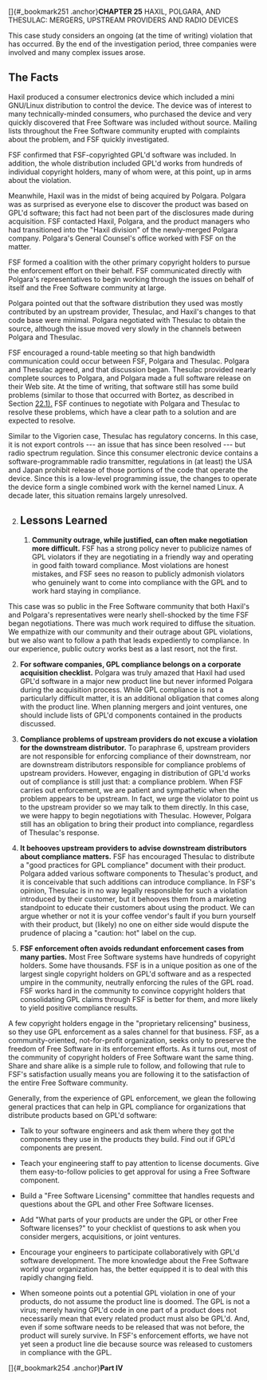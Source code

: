 
[]{#_bookmark251 .anchor}**CHAPTER 25** HAXIL, POLGARA, AND THESULAC: MERGERS, UPSTREAM PROVIDERS AND RADIO DEVICES

This case study considers an ongoing (at the time of writing) violation that has occurred. By the end of the investigation period, three companies were involved and many complex issues arose.

## The Facts

Haxil produced a consumer electronics device which included a mini GNU/Linux distribution to control the device. The device was of interest to many technically-minded consumers, who purchased the device and very quickly discovered that Free Software was included without source. Mailing lists throughout the Free Software community erupted with complaints about the problem, and FSF quickly investigated.

FSF confirmed that FSF-copyrighted GPL'd software was included. In addition, the whole distribution included GPL'd works from hundreds of individual copyright holders, many of whom were, at this point, up in arms about the violation.

Meanwhile, Haxil was in the midst of being acquired by Polgara. Polgara was as surprised as everyone else to discover the product was based on GPL'd software; this fact had not been part of the disclosures made during acquisition. FSF contacted Haxil, Polgara, and the product managers who had transitioned into the "Haxil division" of the newly-merged Polgara company. Polgara's General Counsel's office worked with FSF on the matter.

FSF formed a coalition with the other primary copyright holders to pursue the enforcement effort on their behalf. FSF communicated directly with Polgara's representatives to begin working through the issues on behalf of itself and the Free Software community at large.

Polgara pointed out that the software distribution they used was mostly contributed by an upstream provider, Thesulac, and Haxil's changes to that code base were minimal. Polgara negotiated with Thesulac to obtain the source, although the issue moved very slowly in the channels between Polgara and Thesulac.

FSF encouraged a round-table meeting so that high bandwidth communication could occur between FSF, Polgara and Thesulac. Polgara and Thesulac agreed, and that discussion began. Thesulac provided nearly complete sources to Polgara, and Polgara made a full software release on their Web site. At the time of writing, that software still has some build problems (similar to those that occurred with Bortez, as described in Section [22.1).](#facts) FSF continues to negotiate with Polgara and Thesulac to resolve these problems, which have a clear path to a solution and are expected to resolve.

Similar to the Vigorien case, Thesulac has regulatory concerns. In this case, it is not export controls --- an issue that has since been resolved --- but radio spectrum regulation. Since this consumer electronic device contains a software-programmable radio transmitter, regulations in (at least) the USA and Japan prohibit release of those portions of the code that operate the device. Since this is a low-level programming issue, the changes to operate the device form a single combined work with the kernel named Linux. A decade later, this situation remains largely unresolved.

2. ## Lessons Learned

    1. **Community outrage, while justified, can often make negotiation more difficult.** FSF has a strong policy never to publicize names of GPL violators if they are negotiating in a friendly way and operating in good faith toward compliance. Most violations are honest mistakes, and FSF sees no reason to publicly admonish violators who genuinely want to come into compliance with the GPL and to work hard staying in compliance.

This case was so public in the Free Software community that both Haxil's and Polgara's representatives were nearly shell-shocked by the time FSF began negotiations. There was much work required to diffuse the situation. We empathize with our community and their outrage about GPL violations, but we also want to follow a path that leads expediently to compliance. In our experience, public outcry works best as a last resort, not the first.

2. **For software companies, GPL compliance belongs on a corporate acquisition checklist.** Polgara was truly amazed that Haxil had used GPL'd software in a major new product line but never informed Polgara during the acquisition process. While GPL compliance is not a particularly difficult matter, it is an additional obligation that comes along with the product line. When planning mergers and joint ventures, one should include lists of GPL'd components contained in the products discussed.

3. **Compliance problems of upstream providers do not excuse a violation for the downstream distributor.** To paraphrase 6, upstream providers are not responsible for enforcing compliance of their downstream, nor are downstream distributors responsible for compliance problems of upstream providers. However, engaging in distribution of GPL'd works out of compliance is still just that: a compliance problem. When FSF carries out enforcement, we are patient and sympathetic when the problem appears to be upstream. In fact, we urge the violator to point us to the upstream provider so we may talk to them directly. In this case, we were happy to begin negotiations with Thesulac. However, Polgara still has an obligation to bring their product into compliance, regardless of Thesulac's response.

4. **It behooves upstream providers to advise downstream distributors about compliance matters.** FSF has encouraged Thesulac to distribute a "good practices for GPL compliance" document with their product. Polgara added various software components to Thesulac's product, and it is conceivable that such additions can introduce compliance. In FSF's opinion, Thesulac is in no way legally responsible for such a violation introduced by their customer, but it behooves them from a marketing standpoint to educate their customers about using the product. We can argue whether or not it is your coffee vendor's fault if you burn yourself with their product, but (likely) no one on either side would dispute the prudence of placing a "caution: hot" label on the cup.

5. **FSF enforcement often avoids redundant enforcement cases from many parties.** Most Free Software systems have hundreds of copyright holders. Some have thousands. FSF is in a unique position as one of the largest single copyright holders on GPL'd software and as a respected umpire in the community, neutrally enforcing the rules of the GPL road. FSF works hard in the community to convince copyright holders that consolidating GPL claims through FSF is better for them, and more likely to yield positive compliance results.

A few copyright holders engage in the "proprietary relicensing" business, so they use GPL enforcement as a sales channel for that business. FSF, as a community-oriented, not-for-profit organization, seeks only to preserve the freedom of Free Software in its enforcement efforts. As it turns out, most of the community of copyright holders of Free Software want the same thing. Share and share alike is a simple rule to follow, and following that rule to FSF's satisfaction usually means you are following it to the satisfaction of the entire Free Software community.

Generally, from the experience of GPL enforcement, we glean the following general practices that can help in GPL compliance for organizations that distribute products based on GPL'd software:

- Talk to your software engineers and ask them where they got the components they use in the products they build. Find out if GPL'd components are present.

- Teach your engineering staff to pay attention to license documents. Give them easy-to-follow policies to get approval for using a Free Software component.

- Build a "Free Software Licensing" committee that handles requests and questions about the GPL and other Free Software licenses.

- Add "What parts of your products are under the GPL or other Free Software licenses?" to your checklist of questions to ask when you consider mergers, acquisitions, or joint ventures.

- Encourage your engineers to participate collaboratively with GPL'd software development. The more knowledge about the Free Software world your organization has, the better equipped it is to deal with this rapidly changing field.

- When someone points out a potential GPL violation in one of your products, do not assume the product line is doomed. The GPL is not a virus; merely having GPL'd code in one part of a product does not necessarily mean that every related product must also be GPL'd. And, even if some software needs to be released that was not before, the product will surely survive. In FSF's enforcement efforts, we have not yet seen a product line die because source was released to customers in compliance with the GPL.

[]{#_bookmark254 .anchor}**Part IV**

